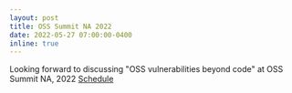 ```yaml
---
layout: post
title: OSS Summit NA 2022
date: 2022-05-27 07:00:00-0400
inline: true
---
```


Looking forward to discussing "OSS vulnerabilities beyond code" at OSS Summit NA, 2022 <a href="https://sched.co/11Ntf">Schedule</a>
 

